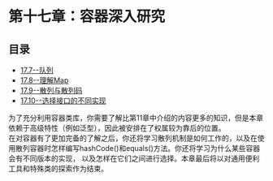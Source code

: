 # 第十七章：容器深入研究
## 目录
- [17.7--队列](17.7_Queue.md)
- [17.8--理解Map](17.8_Understanding_Maps.md)
- [17.9--散列与散列码](17.9_Hashing_and_hash_codes.md)
- [17.10--选择接口的不同实现](17.10_Choosing_an_implementation.md)

为了充分利用容器类库，你需要了解比第11章中介绍的内容更多的知识，但是本章依赖于高级特性（例如泛型），因此被安排在了权属较为靠后的位置。  
在对容器有了更加完备的了解之后，你还将学习散列机制是如何工作的，以及在使用散列容器时怎样编写hashCode()和equals()方法。你还将学习为什么某些容器会有不同版本的实现，
以及怎样在它们之间进行选择。本章最后将以对通用便利工具和特殊类的探索作为结束。